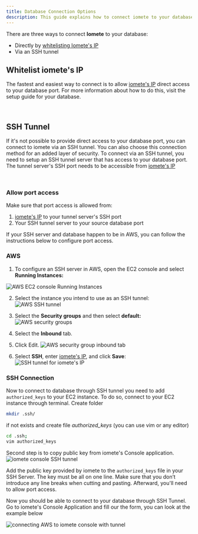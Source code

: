 ```yaml
---
title: Database Connection Options
description: This guide explains how to connect iomete to your database through Whiitelist iomete's IP or SSh tunnel or AWS
---
```


There are three ways to connect **Iomete** to your database:

- Directly by [whitelisting Iomete's IP](./iomete-ip-addresses)
- Via an SSH tunnel

## Whitelist iomete's IP

The fastest and easiest way to connect is to allow [iomete's IP](./iomete-ip-addresses) direct access to your database port. For more information about how to do this, visit the setup guide for your database.

<br/>


## SSH Tunnel

If it's not possible to provide direct access to your database port, you can connect to iomete via an SSH tunnel. You can also choose this connection method for an added layer of security. To connect via an SSH tunnel, you need to setup an SSH tunnel server that has access to your database port. The tunnel server's SSH port needs to be accessible from [iomete's IP](./iomete-ip-addresses)

<br/>

### Allow port access

Make sure that port access is allowed from:

1. [iomete's IP](./iomete-ip-addresses) to your tunnel server's SSH port
2. Your SSH tunnel server to your source database port

If your SSH server and database happen to be in AWS, you can follow the instructions below to configure port access.

### AWS

1. To configure an SSH server in AWS, open the EC2 console and select **Running Instances:**

![AWS EC2 console Running Instances](/img/administration-guide/MYSQL-RDS-click-running-instances.png)

2. Select the instance you intend to use as an SSH tunnel:
![AWS SSH tunnel](/img/administration-guide/MYSQL-RDS-click-ssh-tunnel-instance.png)

3. Select the **Security groups** and then select **default:**
![AWS security groups](/img/administration-guide/MYSQL-RDS-click-ssh-tunnel-security-group-new.png)

4. Select the **Inbound** tab.
   
5. Click Edit.
![AWS security group inbound tab](/img/administration-guide/mysql-rds-click-inbound-edit.png)

6. Select **SSH**, enter [iomete's IP](./iomete-ip-addresses), and click **Save**:
![SSH tunnel for iomete's IP](/img/administration-guide/selecting-SSH-AWS.png)


### SSH Connection

Now to connect to database through SSH tunnel you need to add `authorized_keys` to your EC2 instance.
To do so, connect to your EC2 instance through terminal. 
Create folder 
```bash
mkdir .ssh/
```
if not exists and create file *authorized_keys* (you can use vim or any editor)
```bash
cd .ssh;
vim authorized_keys
```

Second step is to copy public key from iomete's Console application.
![iomete console SSH tunnel](/img/administration-guide/copying-public-key-from-iomete-Console.png)

Add the public key provided by iomete to the ```authorized_keys``` file in your SSH Server. The key must be all on one line. Make sure that you don’t introduce any line breaks when cutting and pasting. Afterward, you'll need to allow port access. 

Now you should be able to connect to your database through SSH Tunnel.
Go to iomete's Console Application and fill our the form, you can look at the example below

![connecting AWS to iomete console with tunnel](/img/administration-guide/connect-to-your-database-through-SSH-Tunnel.png)
